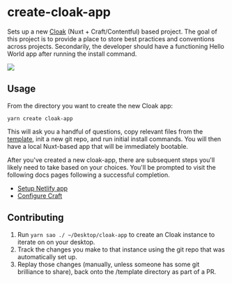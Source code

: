 # create-cloak-app

Sets up a new [Cloak](https://github.com/BKWLD/cloak) (Nuxt + Craft/Contentful) based project.  The goal of this project is to provide a place to store best practices and conventions across projects.  Secondarily, the developer should have a functioning Hello World app after running the install command.

![](https://i.pinimg.com/originals/75/af/04/75af04c5f9fa6e26231640f7d368f042.gif)

## Usage

From the directory you want to create the new Cloak app:

```
yarn create cloak-app
```

This will ask you a handful of questions, copy relevant files from the [template](./template), init a new git repo, and run initial install commands.  You will then have a local Nuxt-based app that will be immediately bootable.

After you've created a new cloak-app, there are subsequent steps you'll likely need to take based on your choices.  You'll be prompted to visit the following docs pages following a successful completion.

- [Setup Netlify app](./docs/netlify.md)
- [Configure Craft](./docs/craft-cms/config.md)

## Contributing

1. Run `yarn sao ./ ~/Desktop/cloak-app` to create an Cloak instance to iterate on on your desktop.
2. Track the changes you make to that instance using the git repo that was automatically set up.
3. Replay those changes (manually, unless someone has some git brilliance to share), back onto the /template directory as part of a PR.
